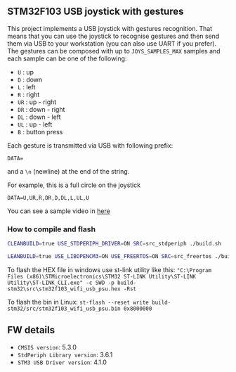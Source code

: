 STM32F103 USB joystick with gestures
----

This project implements a USB joystick with gestures recognition.
That means that you can use the joystick to recognise gestures and
then send them via USB to your workstation (you can also use UART
if you prefer). The gestures can be composed with up to `JOYS_SAMPLES_MAX`
samples and each sample can be one of the following:

* `U`   : up
* `D`   : down
* `L`   : left
* `R`   : right
* `UR`  : up - right
* `DR`  : down - right
* `DL`  : down - left
* `UL`  : up - left
* `B`   : button press

Each gesture is transmitted via USB with following prefix:
```
DATA=
```

and a `\n` (newline) at the end of the string.

For example, this is a full circle on the joystick
```
DATA=U,UR,R,DR,D,DL,L,UL,U
```

You can see a sample video in [here](https://www.youtube.com/watch?v=TYFL-sVukkc)

### How to compile and flash

```sh
CLEANBUILD=true USE_STDPERIPH_DRIVER=ON SRC=src_stdperiph ./build.sh
```

```sh
LEANBUILD=true USE_LIBOPENCM3=ON USE_FREERTOS=ON SRC=src_freertos ./build.sh
```

To flash the HEX file in windows use st-link utility like this:
```"C:\Program Files (x86)\STMicroelectronics\STM32 ST-LINK Utility\ST-LINK Utility\ST-LINK_CLI.exe" -c SWD -p build-stm32\src\stm32f103_wifi_usb_psu.hex -Rst```

To flash the bin in Linux:
```st-flash --reset write build-stm32/src/stm32f103_wifi_usb_psu.bin 0x8000000```

## FW details
* `CMSIS version`: 5.3.0
* `StdPeriph Library version`: 3.6.1
* `STM3 USB Driver version`: 4.1.0

